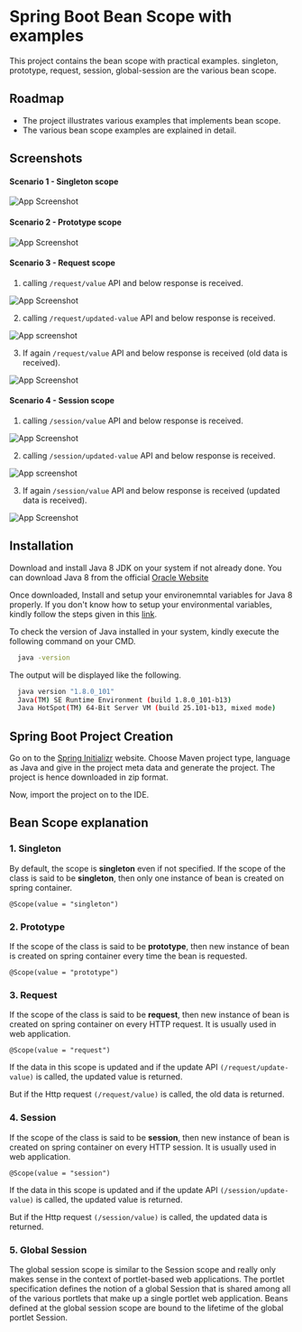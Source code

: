 # Spring Boot Bean Scope with examples
This project contains the bean scope with practical examples. singleton, prototype, request, session, global-session are the various bean scope.

## Roadmap
- The project illustrates various examples that implements bean scope.
- The various bean scope examples are explained in detail.

## Screenshots

#### Scenario 1 - Singleton scope
![App Screenshot](https://github.com/CHANDRASEKAR98/spring-boot-bean-scope-examples/blob/main/images/singleton-example-screenshot.JPG)

#### Scenario 2 - Prototype scope
![App Screenshot](https://github.com/CHANDRASEKAR98/spring-boot-bean-scope-examples/blob/main/images/prototype-example-screenshot.JPG)

#### Scenario 3 - Request scope
1. calling `/request/value` API and below response is received.
   
![App Screenshot](https://github.com/CHANDRASEKAR98/spring-boot-bean-scope-examples/blob/main/images/request-example-ss-1.JPG)

2. calling `/request/updated-value` API and below response is received.

![App screenshot](https://github.com/CHANDRASEKAR98/spring-boot-bean-scope-examples/blob/main/images/request-example-ss-2.JPG)

3. If again `/request/value` API and below response is received (old data is received).

![App Screenshot](https://github.com/CHANDRASEKAR98/spring-boot-bean-scope-examples/blob/main/images/request-example-ss-1.JPG)

#### Scenario 4 - Session scope
1. calling `/session/value` API and below response is received.

![App Screenshot](https://github.com/CHANDRASEKAR98/spring-boot-bean-scope-examples/blob/main/images/session-example-ss-1.JPG)

2. calling `/session/updated-value` API and below response is received.

![App screenshot](https://github.com/CHANDRASEKAR98/spring-boot-bean-scope-examples/blob/main/images/session-example-ss-updated-1.JPG)

3. If again `/session/value` API and below response is received (updated data is received).

![App Screenshot](https://github.com/CHANDRASEKAR98/spring-boot-bean-scope-examples/blob/main/images/session-example-ss-3-after-updated.JPG)

## Installation

Download and install Java 8 JDK on your system if not already done.
You can download Java 8 from the official [Oracle Website](https://www.oracle.com/in/java/technologies/javase/javase8-archive-downloads.html) 

Once downloaded, Install and setup your environemntal variables for Java 8 properly. If you don't know how to setup your environmental variables, kindly follow the steps given in this [link](https://www.javatpoint.com/how-to-set-path-in-java).

To check the version of Java installed in your system, kindly execute the following command on your CMD.

```bash
  java -version
```
The output will be displayed like the following.

```bash
  java version "1.8.0_101"
  Java(TM) SE Runtime Environment (build 1.8.0_101-b13)
  Java HotSpot(TM) 64-Bit Server VM (build 25.101-b13, mixed mode)
```

## Spring Boot Project Creation
Go on to the [Spring Initializr](https://start.spring.io/)  website. Choose Maven project type, language as Java and give in the project meta data and generate the project. The project is hence downloaded in zip format.

Now, import the project on to the IDE.

## Bean Scope explanation
### 1. Singleton
By default, the scope is **singleton** even if not specified. If the scope of the class is said to be **singleton**, then only one instance of bean is created on spring container.
```
@Scope(value = "singleton")
```
### 2. Prototype
If the scope of the class is said to be **prototype**, then new instance of bean is created on spring container every time the bean is requested.
```
@Scope(value = "prototype")
```
### 3. Request
If the scope of the class is said to be **request**, then new instance of bean is created on spring container on every HTTP request. It is usually used in web application.
```
@Scope(value = "request")
```
If the data in this scope is updated and if the update API `(/request/update-value)` is called, the updated value is returned.

But if the Http request `(/request/value)` is called, the old data is returned.
### 4. Session
If the scope of the class is said to be **session**, then new instance of bean is created on spring container on every HTTP session. It is usually used in web application.
```
@Scope(value = "session") 
```
If the data in this scope is updated and if the update API `(/session/update-value)` is called, the updated value is returned.

But if the Http request `(/session/value)` is called, the updated data is returned.
### 5. Global Session
The global session scope is similar to the Session scope and really only makes sense in the context of portlet-based web applications. The portlet specification defines the notion of a global Session that is shared among all of the various portlets that make up a single portlet web application. Beans defined at the global session scope are bound to the lifetime of the global portlet Session.
